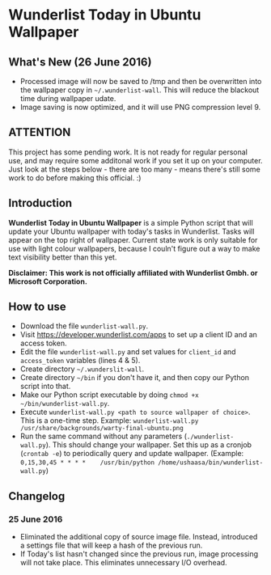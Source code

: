 # Wunderlist Today in Ubuntu Wallpaper
## What's New (26 June 2016)
* Processed image will now be saved to /tmp and then be overwritten into the wallpaper copy in `~/.wunderlist-wall`. This will reduce the blackout time during wallpaper udate.
* Image saving is now optimized, and it will use PNG compression level 9.

## ATTENTION
This project has some pending work. It is not ready for regular personal use, and may require some additonal work if you set it up on your computer. Just look at the steps below - there are too many - means there's still some work to do before making this official. :)
## Introduction
**Wunderlist Today in Ubuntu Wallpaper** is a simple Python script that will update your Ubuntu wallpaper with today's tasks in Wunderlist. Tasks will appear on the top right of wallpaper.
Current state work is only suitable for use with light colour wallpapers, because I couln't figure out a way to make text visibility better than this yet.

**Disclaimer: This work is not officially affiliated with Wunderlist Gmbh. or Microsoft Corporation.**
## How to use
* Download the file `wunderlist-wall.py`.
* Visit https://developer.wunderlist.com/apps to set up a client ID and an access token.
* Edit the file `wunderlist-wall.py` and set values for `client_id` and `access_token` variables (lines 4 & 5).
* Create directory `~/.wunderslit-wall`.
* Create directory `~/bin` if you don't have it, and then copy our Python script into that.
* Make our Python script executable by doing `chmod +x ~/bin/wunderlist-wall.py`.
* Execute `wunderlist-wall.py <path to source wallpaper of choice>`. This is a one-time step. Example: `wunderlist-wall.py /usr/share/backgrounds/warty-final-ubuntu.png`
* Run the same command without any parameters (`./wunderlist-wall.py`). This should change your wallpaper. Set this up as a cronjob (`crontab -e`) to periodically query and update wallpaper. (Example: `0,15,30,45 * * * *	/usr/bin/python /home/ushaasa/bin/wunderlist-wall.py`)

## Changelog
### 25 June 2016
* Eliminated the additional copy of source image file. Instead, introduced a settings file that will keep a hash of the previous run.
* If Today's list hasn't changed since the previous run, image processing will not take place. This eliminates unnecessary I/O overhead.
